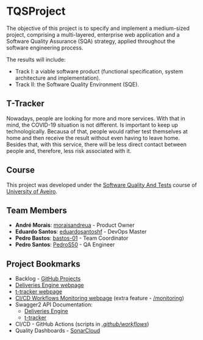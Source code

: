 # TQSProject

The objective of this project is to specify and implement a medium-sized project, comprising a multi-layered, enterprise web application and a Software Quality Assurance (SQA) strategy, applied throughout the software engineering process.

The results will include:
* Track I: a viable software product (functional specification, system architecture and implementation).
* Track II: the Software Quality Environment (SQE).

## T-Tracker

Nowadays, people are looking for more and more services. With that in mind, the COVID-19 situation is not different. Is important to keep up technologically. Becausa of that, people would rather test themselves at home and then receive the result without even having to leave home. Besides that, with this service, there will be less direct contact between people and, therefore, less risk associated with it.

## Course
This project was developed under the [Software Quality And Tests](https://www.ua.pt/en/uc/8109) course of [University of Aveiro](https://www.ua.pt/).

## Team Members
* **André Morais**: [moraisandreua](https://github.com/moraisandreua) - Product Owner
* **Eduardo Santos**: [eduardosantoshf](https://github.com/eduardosantoshf) - DevOps Master
* **Pedro Bastos**: [bastos-01](https://github.com/bastos-01) - Team Coordinator
* **Pedro Santos**: [PedroS50](https://github.com/PedroS50) - QA Engineer

## Project Bookmarks

* Backlog - [GitHub Projects](https://github.com/eduardosantoshf/t-tracker/projects)
* [Deliveries Engine webpage](http://192.168.160.222:8002)
* [t-tracker webpage](http://192.168.160.222:8001)
* [CI/CD Workflows Monitoring webpage](http://192.168.160.222:8005/) (extra feature - [/monitoring](https://github.com/eduardosantoshf/t-tracker/tree/develop/monitoring))
* Swagger2 API Documentation:
    * [Deliveries Engine](http://192.168.160.222:8080/swagger-ui.html)
    * [t-tracker](http://192.168.160.222:8081/swagger-ui.html)
* CI/CD - GitHub Actions (scripts in [_.github/workflows_](https://github.com/eduardosantoshf/t-tracker/tree/main/.github/workflows))
* Quality Dashboards - [SonarCloud](https://sonarcloud.io/organizations/eduardosantoshf/projects)